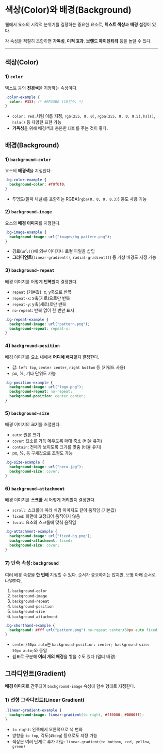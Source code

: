 # 색상(Color)와 배경(Background)

웹에서 요소의 시각적 분위기를 결정하는 중요한 요소로, **텍스트 색상**과 **배경** 설정이 있다.

각 속성을 적절히 조합하면 **가독성**, **미적 효과**, **브랜드 아이덴티티** 등을 높일 수 있다.

---

## 색상(Color)

### 1) `color`

텍스트 등의 **전경색**을 지정하는 속성이다.

```css
.color-example {
  color: #333; /* #RRGGBB (16진수) */
}
```

- `color: red;`처럼 이름 지정, `rgb(255, 0, 0)`, `rgba(255, 0, 0, 0.5)`, `hsl()`, `hsla()` 등 다양한 표현 가능
- **가독성**을 위해 배경색과 충분한 대비를 주는 것이 좋다.

## 배경(Background)

### 1) `background-color`

요소의 **배경색**을 지정한다.

```css
.bg-color-example {
  background-color: #f0f0f0;
}
```

- 투명도(알파 채널)를 포함하는 RGBA(`rgba(0, 0, 0, 0.3)`) 등도 사용 가능

### 2) `background-image`

요소의 **배경 이미지**를 지정한다.

```css
.bg-image-example {
  background-image: url("images/bg-pattern.png");
}
```

- 경로(`url()`)에 외부 이미지나 로컬 파일을 삽입
- **그라디언트**(`linear-gradient()`, `radial-gradient()`) 등 가상 배경도 지정 가능

### 3) `background-repeat`

배경 이미지를 어떻게 **반복**할지 결정한다.

- `repeat` (기본값): x, y축으로 반복
- `repeat-x`: x축(가로)으로만 반복
- `repeat-y`: y축(세로)로만 반복
- `no-repeat`: 반복 없이 한 번만 표시

```css
.bg-repeat-example {
  background-image: url("pattern.png");
  background-repeat: repeat-x;
}
```

### 4) `background-position`

배경 이미지를 요소 내에서 **어디에 배치**할지 결정한다.

- 값: `left top`, `center center`, `right bottom` 등 (키워드 사용)
- px, %, 기타 단위도 가능

```css
.bg-position-example {
  background-image: url("logo.png");
  background-repeat: no-repeat;
  background-position: center center;
}
```

### 5) `background-size`

배경 이미지의 **크기**를 조절한다.

- `auto`: 원본 크기
- `cover`: 요소를 가득 메우도록 확대·축소 (비율 유지)
- `contain`: 전체가 보이도록 크기를 맞춤 (비율 유지)
- px, %, 등 구체값으로 조절도 가능

```css
.bg-size-example {
  background-image: url("hero.jpg");
  background-size: cover;
}
```
### 6) `background-attachment`

배경 이미지를 **스크롤** 시 어떻게 처리할지 결정한다.

- `scroll`: 스크롤에 따라 배경 이미지도 같이 움직임 (기본값)
- `fixed`: 화면에 고정되어 움직이지 않음
- `local`: 요소의 스크롤에 맞춰 움직임

```css
.bg-attachment-example {
  background-image: url("fixed-bg.png");
  background-attachment: fixed;
  background-size: cover;
}
```

### 7) 단축 속성: `background`

여러 배경 속성을 **한 번에** 지정할 수 있다. 순서가 중요하지는 않지만, 보통 아래 순서로 나열한다.

1. `background-color`
2. `background-image`
3. `background-repeat`
4. `background-position`
5. `background-size`
6. `background-attachment`

```css
.bg-shorthand-example {
  background: #fff url("pattern.png") no-repeat center/50px auto fixed;
}
```

- `center/50px auto`는 `background-position: center; background-size: 50px auto;`와 동일
- 쉼표로 구분해 **여러 개의 배경**을 쌓을 수도 있다 (멀티 배경)

## 그라디언트(Gradient)

**배경 이미지**로 간주되어 `background-image` 속성에 함수 형태로 지정한다.

### 1) 선형 그라디언트(Linear Gradient)

```css
.linear-gradient-example {
  background-image: linear-gradient(to right, #ff0000, #0000ff);
}
```

- `to right`: 왼쪽에서 오른쪽으로 색 변화
- 방향을 `to top`, 각도(`45deg`) 등으로도 지정 가능
- 색상은 여러 단계로 추가 가능: `linear-gradient(to bottom, red, yellow, green)`

###